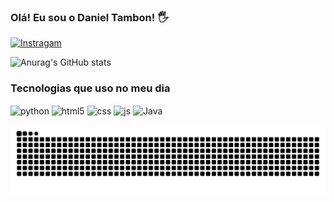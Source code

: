 ### Olá! Eu sou o Daniel Tambon! 🖐️

[![Instragam](https://img.shields.io/badge/Instagram-E4405F?style=for-the-badge&logo=instagram&logoColor=white)](https://www.instagram.com/_devtambon_/)

![Anurag's GitHub stats](https://github-readme-stats.vercel.app/api?username=DanielTambon&show_icons=true&theme=dracula)

### Tecnologias que uso no meu dia
<div style="display: inline_block">
  <img align="center" alt="python" src ="https://img.shields.io/badge/Python-3776AB?style=for-the-badge&logo=python&logoColor=white">
  <img align="center" alt="html5" src ="https://img.shields.io/badge/HTML5-E34F26?style=for-the-badge&logo=html5&logoColor=white">
  <img align="center" alt="css" src ="https://img.shields.io/badge/CSS3-1572B6?style=for-the-badge&logo=css3&logoColor=white">
  <img align="center" alt="js" src ="https://img.shields.io/badge/JavaScript-F7DF1E?style=for-the-badge&logo=javascript&logoColor=black">
  <img align="center" alt="Java" src="https://badgen.net/badge/Java/ED8B00?icon=java&label=java">
</div>

![Snake animation](https://github.com/DanielTambon/DanielTambon/blob/output/github-contribution-grid-snake.svg)
